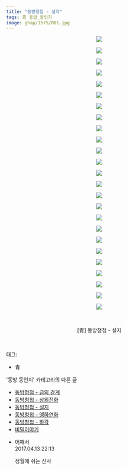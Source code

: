 ```yaml
---
title: "동방청첩 - 설지"
tags: 青 동방_동인지
image: ghap/1675/001.jpg
---
```

<div class="article">
<p style="text-align: center; clear: none; float: none;"><img src="{{ site.nasurl }}/ghap/1675/001.jpg"/></p>
<p style="text-align: center; clear: none; float: none;"><img src="{{ site.nasurl }}/ghap/1675/002.jpg"/></p>
<p style="text-align: center; clear: none; float: none;"><img src="{{ site.nasurl }}/ghap/1675/003.jpg"/></p>
<p style="text-align: center; clear: none; float: none;"><img src="{{ site.nasurl }}/ghap/1675/004.jpg"/></p>
<p style="text-align: center; clear: none; float: none;"><img src="{{ site.nasurl }}/ghap/1675/005.jpg"/></p>
<p style="text-align: center; clear: none; float: none;"><img src="{{ site.nasurl }}/ghap/1675/006.jpg"/></p>
<p style="text-align: center; clear: none; float: none;"><img src="{{ site.nasurl }}/ghap/1675/007.jpg"/></p>
<p style="text-align: center; clear: none; float: none;"><img src="{{ site.nasurl }}/ghap/1675/008.jpg"/></p>
<p style="text-align: center; clear: none; float: none;"><img src="{{ site.nasurl }}/ghap/1675/009.jpg"/></p>
<p style="text-align: center; clear: none; float: none;"><img src="{{ site.nasurl }}/ghap/1675/010.jpg"/></p>
<p style="text-align: center; clear: none; float: none;"><img src="{{ site.nasurl }}/ghap/1675/011.jpg"/></p>
<p style="text-align: center; clear: none; float: none;"><img src="{{ site.nasurl }}/ghap/1675/012.jpg"/></p>
<p style="text-align: center; clear: none; float: none;"><img src="{{ site.nasurl }}/ghap/1675/013.jpg"/></p>
<p style="text-align: center; clear: none; float: none;"><img src="{{ site.nasurl }}/ghap/1675/014.jpg"/></p>
<p style="text-align: center; clear: none; float: none;"><img src="{{ site.nasurl }}/ghap/1675/015.jpg"/></p>
<p style="text-align: center; clear: none; float: none;"><img src="{{ site.nasurl }}/ghap/1675/016.jpg"/></p>
<p style="text-align: center; clear: none; float: none;"><img src="{{ site.nasurl }}/ghap/1675/017.jpg"/></p>
<p style="text-align: center; clear: none; float: none;"><img src="{{ site.nasurl }}/ghap/1675/018.jpg"/></p>
<p style="text-align: center; clear: none; float: none;"><img src="{{ site.nasurl }}/ghap/1675/019.jpg"/></p>
<p style="text-align: center; clear: none; float: none;"><img src="{{ site.nasurl }}/ghap/1675/020.jpg"/></p>
<p style="text-align: center; clear: none; float: none;"><img src="{{ site.nasurl }}/ghap/1675/021.jpg"/></p>
<p style="text-align: center; clear: none; float: none;"><img src="{{ site.nasurl }}/ghap/1675/022.jpg"/></p>
<p style="text-align: center; clear: none; float: none;"><img src="{{ site.nasurl }}/ghap/1675/023.jpg"/></p>
<p style="text-align: center; clear: none; float: none;"><img src="{{ site.nasurl }}/ghap/1675/024.jpg"/></p>
<p style="text-align: center; clear: none; float: none;"><img src="{{ site.nasurl }}/ghap/1675/025.jpg"/></p>
<p style="text-align: center; clear: none; float: none;"><br/></p>
<p style="text-align: center; clear: none; float: none;">[青] 동방청첩 - 설지</p>
<p><br/></p>
</div><div class="tagTrail">
<p>태그: </p>
<ul>
<li>青</li>
</ul>
</div><div class="another">
<p>'동방 동인지' 카테고리의 다른 글</p>
<ul>
<li><a href="/2016-08-18-ghap_1677">동방청첩 - 금의 경계</a></li>
<li><a href="/2016-08-18-ghap_1676">동방청첩 - 상외전화</a></li>
<li><a href="/2016-08-18-ghap_1675">동방청첩 - 설지</a></li>
<li><a href="/2016-08-18-ghap_1674">동방청첩 - 앵하연화</a></li>
<li><a href="/2016-08-18-ghap_1673">동방청첩 - 하각</a></li>
<li><a href="/2016-08-18-ghap_1672">비밀이야기</a></li>
</ul>
</div><div class="cb_module cb_fluid">
<div class="cb_wrt cb_profile">
<div class="comment">
<ul>
<li class="cb_thumb_off" id="comment14964630">
<div class="cb_comment_area">
<div class="cb_info_area">
<div class="cb_section">
<span class="cb_nick_name">어째서</span>
</div>
<div class="cb_section">
<span class="cb_date">2017.04.13 22:13 </span>
</div>
</div>
<div class="cb_dsc_comment">
<p class="cb_dsc">
											정월에 쉬는 신사
										</p>
</div>
</div></li>
</ul>
</div>
</div><!-- commentList close -->
</div>
<br/>
<p id="refer"></p>
<br/>
